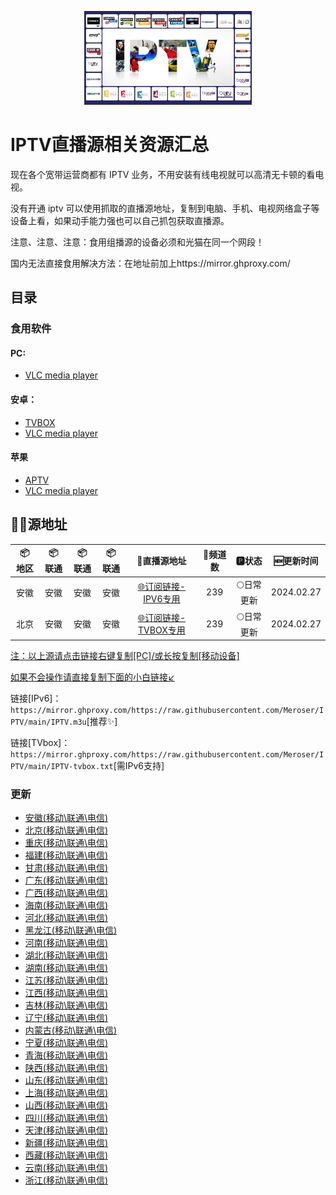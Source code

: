 <p align="center"><img src="IPTV.jpg" alt="iptv" width="auto" height="150"></p>

# IPTV直播源相关资源汇总

现在各个宽带运营商都有 IPTV 业务，不用安装有线电视就可以高清无卡顿的看电视。

没有开通 iptv 可以使用抓取的直播源地址，复制到电脑、手机、电视网络盒子等设备上看，如果动手能力强也可以自己抓包获取直播源。

注意、注意、注意：食用组播源的设备必须和光猫在同一个网段！

国内无法直接食用解决方法：在地址前加上https://mirror.ghproxy.com/

## 目录

### 食用软件

#### PC:
- [VLC media player](https://www.videolan.org/vlc/)

#### 安卓：
- [TVBOX](https://github.com/o0HalfLife0o/TVBoxOSC/releases)
- [VLC media player](https://www.videolan.org/vlc/download-android.html)

#### 苹果
- [APTV](https://apps.apple.com/cn/app/aptv/id1630403500)
- [VLC media player](https://www.videolan.org/vlc/download-ios.html)

## 🏄‍♀️源地址


|     📦 地区      |     📦 联通      |     📦 联通      |     📦 联通      |          🔗直播源地址                          | 🔢频道数 |   🅿状态   | 🆕更新时间  |
| :-------------: | :-------------: | :-------------: | :-------------: | :----------------------------------------: | :-----: | :-------: | :--------: |
| 安徽 | 安徽 | 安徽 | 安徽 | [🌐订阅链接-IPV6专用](https://mirror.ghproxy.com/https://raw.githubusercontent.com/Meroser/IPTV/main/IPTV.m3u) |   239   | 🌕日常更新 | 2024.02.27 |
|  北京   | 安徽 | 安徽 | 安徽 | [🌐订阅链接-TVBOX专用](https://mirror.ghproxy.com/https://raw.githubusercontent.com/Meroser/IPTV/main/IPTV-tvbox.txt) |   239   | 🌕日常更新 | 2024.02.27 |

<u>注：以上源请点击链接右键复制[PC]/或长按复制[移动设备]</u>

<u>如果不会操作请直接复制下面的小白链接↙</u>

链接[IPv6]：`https://mirror.ghproxy.com/https://raw.githubusercontent.com/Meroser/IPTV/main/IPTV.m3u`[推荐✨]

链接[TVbox]：`https://mirror.ghproxy.com/https://raw.githubusercontent.com/Meroser/IPTV/main/IPTV-tvbox.txt`[需IPv6支持]


### 更新

- [安徽(移动\联通\电信)](https://raw.githubusercontent.com/xisohi/TVBOXOSC/master/live/anhui)
- [北京(移动\联通\电信)](https://raw.githubusercontent.com/xisohi/TVBOXOSC/master/live/beijing) 
- [重庆(移动\联通\电信)](https://raw.githubusercontent.com/xisohi/TVBOXOSC/master/live/chongqing)
- [福建(移动\联通\电信)](https://raw.githubusercontent.com/xisohi/TVBOXOSC/master/live/fujian)
- [甘肃(移动\联通\电信)](https://raw.githubusercontent.com/xisohi/TVBOXOSC/master/live/gansu)
- [广东(移动\联通\电信)](https://raw.githubusercontent.com/xisohi/TVBOXOSC/master/live/guangdong) 
- [广西(移动\联通\电信)](https://raw.githubusercontent.com/xisohi/TVBOXOSC/master/live/guangxi) 
- [海南(移动\联通\电信)](https://raw.githubusercontent.com/xisohi/TVBOXOSC/master/live/hainan) 
- [河北(移动\联通\电信)](https://raw.githubusercontent.com/xisohi/TVBOXOSC/master/live/hebei)
- [黑龙江(移动\联通\电信)](https://raw.githubusercontent.com/xisohi/TVBOXOSC/master/live/heilongjiang)
- [河南(移动\联通\电信)](https://raw.githubusercontent.com/xisohi/TVBOXOSC/master/live/henan) 
- [湖北(移动\联通\电信)](https://raw.githubusercontent.com/xisohi/TVBOXOSC/master/live/hubei) 
- [湖南(移动\联通\电信)](https://raw.githubusercontent.com/xisohi/TVBOXOSC/master/live/hunan) 
- [江苏(移动\联通\电信)](https://raw.githubusercontent.com/xisohi/TVBOXOSC/master/live/jiangsu) 
- [江西(移动\联通\电信)](https://raw.githubusercontent.com/xisohi/TVBOXOSC/master/live/jiangxi) 
- [吉林(移动\联通\电信)](https://raw.githubusercontent.com/xisohi/TVBOXOSC/master/live/jilin) 
- [辽宁(移动\联通\电信)](https://raw.githubusercontent.com/xisohi/TVBOXOSC/master/live/liaoning) 
- [内蒙古(移动\联通\电信)](https://raw.githubusercontent.com/xisohi/TVBOXOSC/master/live/neimenggu) 
- [宁夏(移动\联通\电信)](https://raw.githubusercontent.com/xisohi/TVBOXOSC/master/live/ningxia) 
- [青海(移动\联通\电信)](https://raw.githubusercontent.com/xisohi/TVBOXOSC/master/live/qinghai) 
- [陕西(移动\联通\电信)](https://raw.githubusercontent.com/xisohi/TVBOXOSC/master/live/xhan3xi)
- [山东(移动\联通\电信)](https://raw.githubusercontent.com/xisohi/TVBOXOSC/master/live/shandong) 
- [上海(移动\联通\电信)](https://raw.githubusercontent.com/xisohi/TVBOXOSC/master/live/shanghai) 
- [山西(移动\联通\电信)](https://raw.githubusercontent.com/xisohi/TVBOXOSC/master/live/shanxi) 
- [四川(移动\联通\电信)](https://raw.githubusercontent.com/xisohi/TVBOXOSC/master/live/sichuan) 
- [天津(移动\联通\电信)](https://raw.githubusercontent.com/xisohi/TVBOXOSC/master/live/tianjin) 
- [新疆(移动\联通\电信)](https://raw.githubusercontent.com/xisohi/TVBOXOSC/master/live/xingjiang) 
- [西藏(移动\联通\电信)](https://raw.githubusercontent.com/xisohi/TVBOXOSC/master/live/xizang) 
- [云南(移动\联通\电信)](https://raw.githubusercontent.com/xisohi/TVBOXOSC/master/live/yunnan)
- [浙江(移动\联通\电信)](https://raw.githubusercontent.com/xisohi/TVBOXOSC/master/live/zhejiang) 